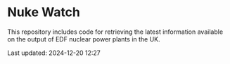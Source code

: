 # Nuke Watch

This repository includes code for retrieving the latest information available on the output of EDF nuclear power plants in the UK.

Last updated: 2024-12-20 12:27